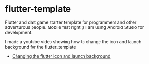 # flutter-template
Flutter and dart game starter template for programmers and other adventurous people. Mobile first right ;) I am using Android Studio for development.

I made a youtube video showing how to change the icon and launch background for the flutter_template

* [Changing the flutter icon and launch background](https://youtu.be/rsFags2xI5A)
